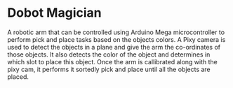 
# Dobot Magician

A robotic arm that can be controlled using Arduino Mega microcontroller to perform pick and place tasks based on the objects colors. A Pixy camera is used to detect the objects in a plane and give the arm the co-ordinates of those objects. It also detects the color of the object and determines in which slot to place this object. Once the arm is callibrated along with the pixy cam, it performs it sortedly pick and place until all the objects are placed.

